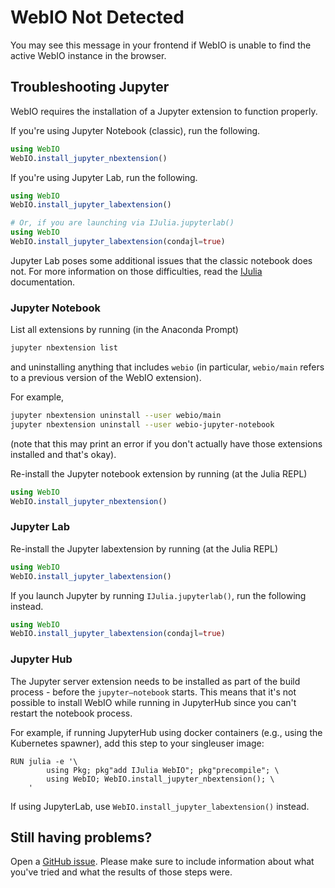 # WebIO Not Detected

You may see this message in your frontend if WebIO is unable to find the active
WebIO instance in the browser.

## Troubleshooting Jupyter
WebIO requires the installation of a Jupyter extension to function properly.

If you're using Jupyter Notebook (classic), run the following.
```julia
using WebIO
WebIO.install_jupyter_nbextension()
```

If you're using Jupyter Lab, run the following.
```julia
using WebIO
WebIO.install_jupyter_labextension()

# Or, if you are launching via IJulia.jupyterlab()
using WebIO
WebIO.install_jupyter_labextension(condajl=true)
```

Jupyter Lab poses some additional issues that the classic notebook does not.
For more information on those difficulties, read the [IJulia](@ref)
documentation.

### Jupyter Notebook
List all extensions by running (in the Anaconda Prompt)
```sh
jupyter nbextension list
```
and uninstalling anything that includes `webio` (in particular, `webio/main`
refers to a previous version of the WebIO extension).

For example,
```sh
jupyter nbextension uninstall --user webio/main
jupyter nbextension uninstall --user webio-jupyter-notebook
```
(note that this may print an error if you don't actually have those extensions
installed and that's okay).

Re-install the Jupyter notebook extension by running (at the Julia REPL)
```julia
using WebIO
WebIO.install_jupyter_nbextension()
```

### Jupyter Lab
Re-install the Jupyter labextension by running (at the Julia REPL)
```julia
using WebIO
WebIO.install_jupyter_labextension()
```

If you launch Jupyter by running `IJulia.jupyterlab()`, run the following
instead.
```julia
using WebIO
WebIO.install_jupyter_labextension(condajl=true)
```

### Jupyter Hub

The Jupyter server extension needs to be installed as part of the build process - before the `jupyter–notebook` starts.
This means that it's not possible to install WebIO while running in JupyterHub since you can't restart the notebook process.

For example, if running JupyterHub using docker containers (e.g., using the Kubernetes spawner), add this step to your singleuser image:

```
RUN julia -e '\
        using Pkg; pkg"add IJulia WebIO"; pkg"precompile"; \
        using WebIO; WebIO.install_jupyter_nbextension(); \
    '
```

If using JupyterLab, use `WebIO.install_jupyter_labextension()` instead.

## Still having problems?
Open a [GitHub issue](https://github.com/JuliaGizmos/WebIO.jl/issues/new).
Please make sure to include information about what you've tried and what the
results of those steps were.
